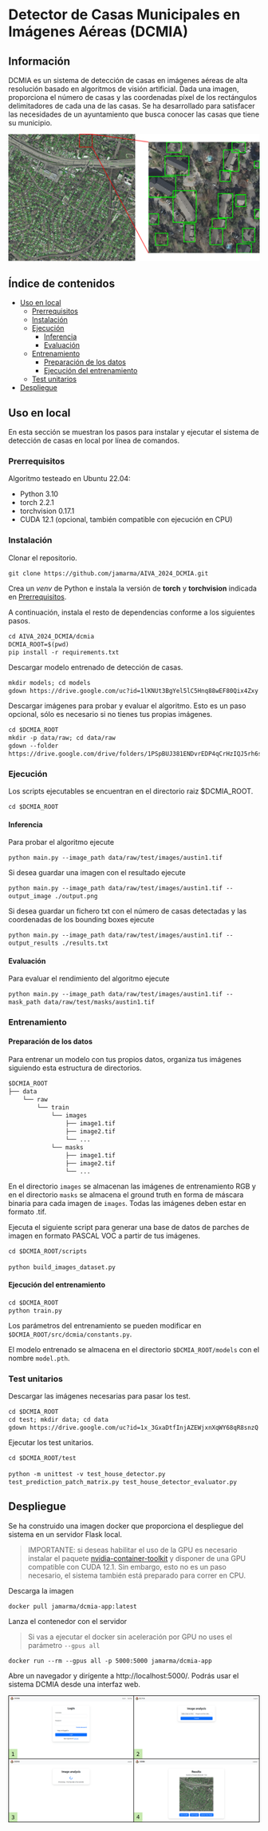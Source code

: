 # Detector de Casas Municipales en Imágenes Aéreas (DCMIA)

## Información

DCMIA es un sistema de detección de casas en imágenes aéreas de alta resolución basado en algoritmos de visión artificial. Dada una imagen, proporciona el número de casas y las coordenadas píxel de los rectángulos delimitadores de cada una de las casas.
Se ha desarrollado para satisfacer las necesidades de un ayuntamiento que busca conocer las casas que tiene su municipio.

![](https://github.com/jamarma/AIVA_2024_DCMIA/blob/main/docs/readme/example.png)

## Índice de contenidos

* [Uso en local](https://github.com/jamarma/AIVA_2024_DCMIA#uso-en-local)
    * [Prerrequisitos](https://github.com/jamarma/AIVA_2024_DCMIA#prerrequisitos)
    * [Instalación](https://github.com/jamarma/AIVA_2024_DCMIA#instalaci%C3%B3n)
    * [Ejecución](https://github.com/jamarma/AIVA_2024_DCMIA#ejecuci%C3%B3n)
        * [Inferencia](https://github.com/jamarma/AIVA_2024_DCMIA#inferencia)
        * [Evaluación](https://github.com/jamarma/AIVA_2024_DCMIA#evaluaci%C3%B3n)
    * [Entrenamiento](https://github.com/jamarma/AIVA_2024_DCMIA#entrenamiento)
        * [Preparación de los datos](https://github.com/jamarma/AIVA_2024_DCMIA#preparaci%C3%B3n-de-los-datos)
        * [Ejecución del entrenamiento](https://github.com/jamarma/AIVA_2024_DCMIA#ejecuci%C3%B3n-del-entrenamiento)
    * [Test unitarios](https://github.com/jamarma/AIVA_2024_DCMIA#test-unitarios)
* [Despliegue](https://github.com/jamarma/AIVA_2024_DCMIA#despliegue)

## Uso en local

En esta sección se muestran los pasos para instalar y ejecutar el sistema de detección de casas en local por línea de comandos.

### Prerrequisitos

Algoritmo testeado en Ubuntu 22.04:

* Python 3.10  
* torch 2.2.1  
* torchvision 0.17.1  
* CUDA 12.1 (opcional, también compatible con ejecución en CPU)

### Instalación

Clonar el repositorio.

```
git clone https://github.com/jamarma/AIVA_2024_DCMIA.git
```

Crea un _venv_ de Python e instala la versión de **torch** y **torchvision** indicada en [Prerrequisitos](https://github.com/jamarma/AIVA_2024_DCMIA#prerrequisitos).

A continuación, instala el resto de dependencias conforme a los siguientes pasos.

```
cd AIVA_2024_DCMIA/dcmia
DCMIA_ROOT=$(pwd)
pip install -r requirements.txt
```

Descargar modelo entrenado de detección de casas.
```
mkdir models; cd models
gdown https://drive.google.com/uc?id=1lKNUt3BgYel5lC5Hnq88wEF80Qix4Zxy
```

Descargar imágenes para probar y evaluar el algoritmo. Esto es un paso opcional, sólo es necesario si no tienes tus propias imágenes.

```
cd $DCMIA_ROOT
mkdir -p data/raw; cd data/raw
gdown --folder https://drive.google.com/drive/folders/1PSpBUJ381ENDvrEDP4qCrHzIQJ5rh6sk
```

### Ejecución

Los scripts ejecutables se encuentran en el directorio raiz $DCMIA_ROOT. 

```
cd $DCMIA_ROOT
```

#### Inferencia

Para probar el algoritmo ejecute

```
python main.py --image_path data/raw/test/images/austin1.tif
```

Si desea guardar una imagen con el resultado ejecute

```
python main.py --image_path data/raw/test/images/austin1.tif --output_image ./output.png
```

Si desea guardar un fichero txt con el número de casas detectadas y las coordenadas de los bounding boxes ejecute

```
python main.py --image_path data/raw/test/images/austin1.tif --output_results ./results.txt
```

#### Evaluación

Para evaluar el rendimiento del algoritmo ejecute

```
python main.py --image_path data/raw/test/images/austin1.tif --mask_path data/raw/test/masks/austin1.tif
```

### Entrenamiento

#### Preparación de los datos

Para entrenar un modelo con tus propios datos, organiza tus imágenes siguiendo esta estructura de directorios.

```
$DCMIA_ROOT
├── data
    └── raw
        └── train
            └── images
                ├── image1.tif
                ├── image2.tif
                └── ...
            └── masks
                ├── image1.tif
                ├── image2.tif
                └── ...
```

En el directorio `images` se almacenan las imágenes de entrenamiento RGB y en el directorio `masks` se almacena el ground truth en forma de máscara binaria para cada imagen de `images`. Todas las imágenes deben estar en formato .tif.

Ejecuta el siguiente script para generar una base de datos de parches de imagen en formato PASCAL VOC a partir de tus imágenes.

```
cd $DCMIA_ROOT/scripts

python build_images_dataset.py
```

#### Ejecución del entrenamiento

```
cd $DCMIA_ROOT
python train.py
```

Los parámetros del entrenamiento se pueden modificar en `$DCMIA_ROOT/src/dcmia/constants.py`.

El modelo entrenado se almacena en el directorio `$DCMIA_ROOT/models` con el nombre `model.pth`.

### Test unitarios

Descargar las imágenes necesarias para pasar los test.

```
cd $DCMIA_ROOT
cd test; mkdir data; cd data
gdown https://drive.google.com/uc?id=1x_3GxaDtfInjAZEWjxnXqWY68qR8snzQ
```

Ejecutar los test unitarios.

```
cd $DCMIA_ROOT/test

python -m unittest -v test_house_detector.py test_prediction_patch_matrix.py test_house_detector_evaluator.py
```

## Despliegue

Se ha construido una imagen docker que proporciona el despliegue del sistema en un servidor Flask local.

> IMPORTANTE: si deseas habilitar el uso de la GPU es necesario instalar el paquete [nvidia-container-toolkit](https://docs.docker.com/config/containers/resource_constraints/#gpu) y disponer de una GPU compatible con CUDA 12.1. Sin embargo, esto no es un paso necesario, el sistema también está preparado para correr en CPU.

Descarga la imagen

```
docker pull jamarma/dcmia-app:latest
```

Lanza el contenedor con el servidor
> Si vas a ejecutar el docker sin aceleración por GPU no uses el parámetro `--gpus all`

```
docker run --rm --gpus all -p 5000:5000 jamarma/dcmia-app
```

Abre un navegador y dirígente a http://localhost:5000/. Podrás usar el sistema DCMIA desde una interfaz web.

![](https://github.com/jamarma/AIVA_2024_DCMIA/blob/dev/docs/readme/app-example.png)
